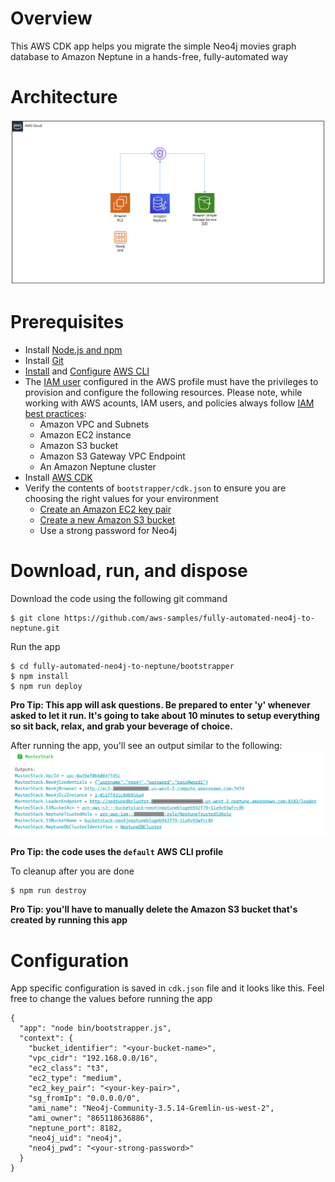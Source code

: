 # Overview

This AWS CDK app helps you migrate the simple Neo4j movies graph database to
Amazon Neptune in a hands-free, fully-automated way

# Architecture

![architecture](/bootstrapper/images/fully-automated-neptune-arch.png)

# Prerequisites

- Install
  [Node.js and npm](https://docs.npmjs.com/downloading-and-installing-node-js-and-npm)
- Install [Git](https://git-scm.com/book/en/v2/Getting-Started-Installing-Git)
- [Install](https://docs.aws.amazon.com/cli/latest/userguide/cli-chap-install.html)
  and
  [Configure](https://docs.aws.amazon.com/cli/latest/userguide/cli-chap-configure.html)
  [AWS CLI](https://aws.amazon.com/cli/)
- The [IAM user](https://docs.aws.amazon.com/IAM/latest/UserGuide/id.html)
  configured in the AWS profile must have the privileges to provision and configure the
  following resources. Please note, while working with AWS acounts, IAM users, 
  and policies always follow
  [IAM best practices](https://docs.aws.amazon.com/IAM/latest/UserGuide/best-practices.html):
  - Amazon VPC and Subnets
  - Amazon EC2 instance
  - Amazon S3 bucket
  - Amazon S3 Gateway VPC Endpoint
  - An Amazon Neptune cluster
- Install
  [AWS CDK](https://docs.aws.amazon.com/cdk/latest/guide/getting_started.html)
- Verify the contents of ```bootstrapper/cdk.json``` to ensure you are choosing the right values for your environment
  - [Create an Amazon EC2 key pair](https://docs.aws.amazon.com/AWSEC2/latest/UserGuide/ec2-key-pairs.html)
  - [Create a new Amazon S3 bucket](https://docs.aws.amazon.com/AmazonS3/latest/gsg/CreatingABucket.html)
  - Use a strong password for Neo4j

# Download, run, and dispose

Download the code using the following git command

```
$ git clone https://github.com/aws-samples/fully-automated-neo4j-to-neptune.git
```

Run the app

```
$ cd fully-automated-neo4j-to-neptune/bootstrapper
$ npm install
$ npm run deploy
```
**Pro Tip: This app will ask questions. Be prepared to enter 'y' whenever asked to let it run. It's going to take about 10 minutes to setup everything so sit back, relax, and grab your beverage of choice.**

After running the app, you'll see an output similar to the following:
![output](/bootstrapper/images/fully-automated-neptune-output.png)

**Pro Tip: the code uses the `default` AWS CLI profile**

To cleanup after you are done

```
$ npm run destroy
```

**Pro Tip: you'll have to manually delete the Amazon S3 bucket that's created by running this app**

# Configuration

App specific configuration is saved in `cdk.json` file and it looks like this.
Feel free to change the values before running the app

```
{
  "app": "node bin/bootstrapper.js",
  "context": {
    "bucket_identifier": "<your-bucket-name>",
    "vpc_cidr": "192.168.0.0/16",
    "ec2_class": "t3",
    "ec2_type": "medium",
    "ec2_key_pair": "<your-key-pair>",
    "sg_fromIp": "0.0.0.0/0",
    "ami_name": "Neo4j-Community-3.5.14-Gremlin-us-west-2",
    "ami_owner": "865118636886",
    "neptune_port": 8182,
    "neo4j_uid": "neo4j",
    "neo4j_pwd": "<your-strong-password>"
  }
}
```
